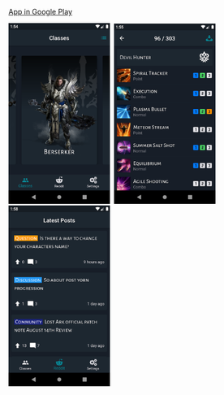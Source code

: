 [App in Google Play](https://play.google.com/store/apps/details?id=com.peshkovre.lost_ark)

<img src="https://github.com/promych/lost_ark/blob/master/screenshots/1.webp" width="200">&nbsp;&nbsp;<img src="https://github.com/promych/lost_ark/blob/master/screenshots/2.webp" width="200">&nbsp;&nbsp;<img src="https://github.com/promych/lost_ark/blob/master/screenshots/3.webp" width="200">
